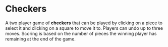 # Checkers

A two player game of **checkers** that can be played by clicking on a piece to select it and clicking on a square to move it to. Players can undo up to three moves. Scoring is based on the number of pieces the winning player has remaining at the end of the game. 
